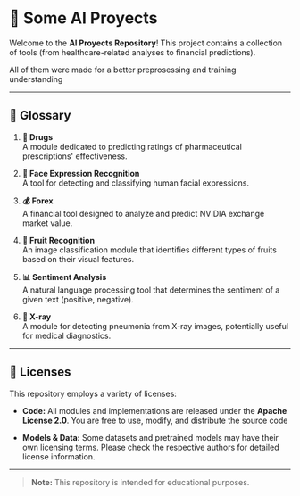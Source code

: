 # 🏥 **Some AI Proyects**

Welcome to the **AI Proyects Repository**! This project contains a collection of tools  (from healthcare-related analyses to financial predictions).

All of them were made for a better preprosessing and training understanding 

---

## 📜 **Glossary**

1. **💊 Drugs**  
   A module dedicated to predicting ratings of pharmaceutical prescriptions' effectiveness.

2. **👀 Face Expression Recognition**  
   A tool for detecting and classifying human facial expressions.

3. **💰 Forex**  
   A financial tool designed to analyze and predict NVIDIA exchange market value.

4. **🍎 Fruit Recognition**  
   An image classification module that identifies different types of fruits based on their visual features.

5. **📊 Sentiment Analysis**  
   A natural language processing tool that determines the sentiment of a given text (positive, negative).

6. **💉 X-ray**  
   A module for detecting pneumonia from X-ray images, potentially useful for medical diagnostics.

---

## 📄 **Licenses**

This repository employs a variety of licenses:

- **Code:** All modules and implementations are released under the **Apache License 2.0**. You are free to use, modify, and distribute the source code 
  
- **Models & Data:** Some datasets and pretrained models may have their own licensing terms. Please check the respective authors for detailed license information.  

---

> **Note:** This repository is intended for educational purposes. 
